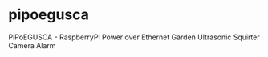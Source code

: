 pipoegusca
==========

PiPoEGUSCA -  RaspberryPi Power over Ethernet Garden Ultrasonic Squirter Camera Alarm 
